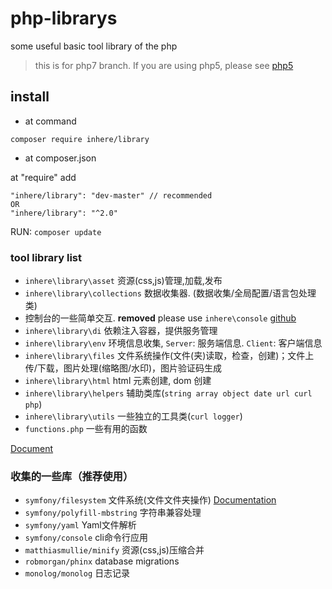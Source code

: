 # php-librarys

some useful basic tool library of the php

> this is for php7 branch. If you are using php5, please see [php5](https://github.com/inhere/php-librarys/tree/php5)

## install

- at command

```
composer require inhere/library
```

- at composer.json

at "require" add 

```
"inhere/library": "dev-master" // recommended
OR 
"inhere/library": "^2.0"
```

RUN: `composer update`

### tool library list

- `inhere\library\asset` 资源(css,js)管理,加载,发布 
- `inhere\library\collections` 数据收集器. (数据收集/全局配置/语言包处理类)
-  控制台的一些简单交互. **removed** please use `inhere\console` [github](https://github.com/inhere/php-console)
- `inhere\library\di` 依赖注入容器，提供服务管理 
- `inhere\library\env` 环境信息收集, `Server`: 服务端信息. `Client`: 客户端信息 
- `inhere\library\files` 文件系统操作(文件(夹)读取，检查，创建)；文件上传/下载，图片处理(缩略图/水印)，图片验证码生成 
- `inhere\library\html` html 元素创建, dom 创建
- `inhere\library\helpers` 辅助类库(`string array object date url curl php`)
- `inhere\library\utils` 一些独立的工具类(`curl logger`)
- `functions.php` 一些有用的函数

[Document](doc/document.md)

### 收集的一些库（推荐使用） 

- `symfony/filesystem` 文件系统(文件文件夹操作) [Documentation](https://symfony.com/doc/current/components/filesystem/index.html)
- `symfony/polyfill-mbstring` 字符串兼容处理 
- `symfony/yaml` Yaml文件解析 
- `symfony/console` cli命令行应用 
- `matthiasmullie/minify` 资源(css,js)压缩合并 
- `robmorgan/phinx` database migrations 
- `monolog/monolog` 日志记录

